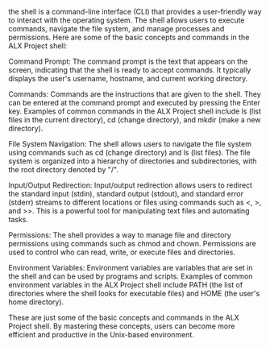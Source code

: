 the shell is a command-line interface (CLI) that provides a user-friendly way to interact with the operating system. The shell allows users to execute commands, navigate the file system, and manage processes and permissions. Here are some of the basic concepts and commands in the ALX Project shell:

Command Prompt: The command prompt is the text that appears on the screen, indicating that the shell is ready to accept commands. It typically displays the user's username, hostname, and current working directory.

Commands: Commands are the instructions that are given to the shell. They can be entered at the command prompt and executed by pressing the Enter key. Examples of common commands in the ALX Project shell include ls (list files in the current directory), cd (change directory), and mkdir (make a new directory).

File System Navigation: The shell allows users to navigate the file system using commands such as cd (change directory) and ls (list files). The file system is organized into a hierarchy of directories and subdirectories, with the root directory denoted by "/".

Input/Output Redirection: Input/output redirection allows users to redirect the standard input (stdin), standard output (stdout), and standard error (stderr) streams to different locations or files using commands such as <, >, and >>. This is a powerful tool for manipulating text files and automating tasks.

Permissions: The shell provides a way to manage file and directory permissions using commands such as chmod and chown. Permissions are used to control who can read, write, or execute files and directories.

Environment Variables: Environment variables are variables that are set in the shell and can be used by programs and scripts. Examples of common environment variables in the ALX Project shell include PATH (the list of directories where the shell looks for executable files) and HOME (the user's home directory).

These are just some of the basic concepts and commands in the ALX Project shell. By mastering these concepts, users can become more efficient and productive in the Unix-based environment.
